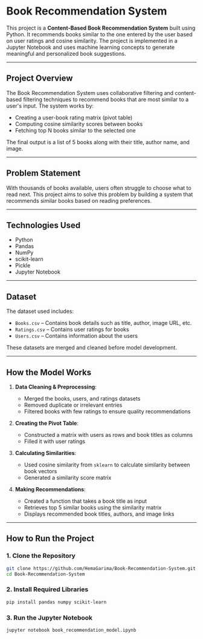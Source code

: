 # Book Recommendation System

This project is a **Content-Based Book Recommendation System** built using Python. It recommends books similar to the one entered by the user based on user ratings and cosine similarity. The project is implemented in a Jupyter Notebook and uses machine learning concepts to generate meaningful and personalized book suggestions.

---

## Project Overview

The Book Recommendation System uses collaborative filtering and content-based filtering techniques to recommend books that are most similar to a user's input. The system works by:

- Creating a user-book rating matrix (pivot table)
- Computing cosine similarity scores between books
- Fetching top N books similar to the selected one

The final output is a list of 5 books along with their title, author name, and image.

---

## Problem Statement

With thousands of books available, users often struggle to choose what to read next. This project aims to solve this problem by building a system that recommends similar books based on reading preferences.

---

## Technologies Used

- Python
- Pandas
- NumPy
- scikit-learn
- Pickle
- Jupyter Notebook

---

## Dataset

The dataset used includes:
- `Books.csv` – Contains book details such as title, author, image URL, etc.
- `Ratings.csv` – Contains user ratings for books
- `Users.csv` – Contains information about the users

These datasets are merged and cleaned before model development.

---

## How the Model Works

1. **Data Cleaning & Preprocessing**:
   - Merged the books, users, and ratings datasets
   - Removed duplicate or irrelevant entries
   - Filtered books with few ratings to ensure quality recommendations

2. **Creating the Pivot Table**:
   - Constructed a matrix with users as rows and book titles as columns
   - Filled it with user ratings

3. **Calculating Similarities**:
   - Used cosine similarity from `sklearn` to calculate similarity between book vectors
   - Generated a similarity score matrix

4. **Making Recommendations**:
   - Created a function that takes a book title as input
   - Retrieves top 5 similar books using the similarity matrix
   - Displays recommended book titles, authors, and image links

---

## How to Run the Project

### 1. Clone the Repository
```bash
git clone https://github.com/HemaGarima/Book-Recommendation-System.git
cd Book-Recommendation-System
```
### 2. Install Required Libraries
```bash
pip install pandas numpy scikit-learn
```
### 3. Run the Jupyter Notebook
```bash
jupyter notebook book_recommendation_model.ipynb
```
